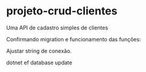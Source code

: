 # projeto-crud-clientes
Uma API de cadastro simples de clientes

Confirmando migration e funcionamento das funções:

Ajustar string de conexão.

dotnet ef database update

